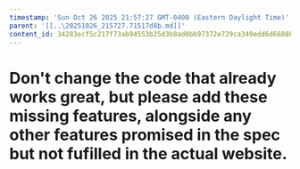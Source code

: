 ```yaml
---
timestamp: 'Sun Oct 26 2025 21:57:27 GMT-0400 (Eastern Daylight Time)'
parent: '[[..\20251026_215727.71517d8b.md]]'
content_id: 34283ecf5c217f73ab94553b25d3b8ad0bb97372e729ca349edd6d6688b1c814
---
```


# Don't change the code that already works great, but please add these missing features, alongside any other features promised in the spec but not fufilled in the actual website.
